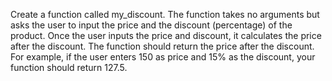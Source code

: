 Create a function called my_discount. The function takes no arguments but asks
the user to input the price and the discount (percentage) of the product.
Once the user inputs the price and discount, it calculates the price after the discount.
The function should return the price after the discount. For example, if the user enters
150 as price and 15% as the discount, your function should return 127.5.

